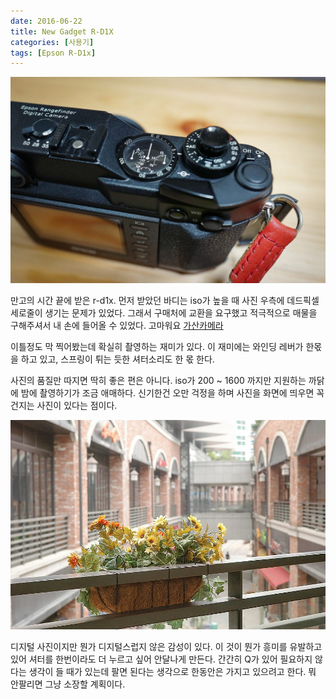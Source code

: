 ```yaml
---
date: 2016-06-22
title: New Gadget R-D1X
categories: [사용기]
tags: [Epson R-D1x]
---
```


![Epson R-D1x](./image-asset.jpeg)

만고의 시간 끝에 받은 r-d1x. 먼저 받았던 바디는 iso가 높을 때 사진 우측에 데드픽셀 세로줄이 생기는 문제가 있었다. 그래서 구매처에 교환을 요구했고 적극적으로 매물을 구해주셔서 내 손에 들어올 수 있었다. 고마워요 [가산카메라](http://www.kasancamera.co.kr)

이틀정도 막 찍어봤는데 확실히 촬영하는 재미가 있다. 이 재미에는 와인딩 레버가 한몫을 하고 있고, 스프링이 튀는 듯한 셔터소리도 한 몫 한다.

사진의 품질만 따지면 딱히 좋은 편은 아니다. iso가 200 ~ 1600 까지만 지원하는 까닭에 밤에 촬영하기가 조금 애매하다. 신기한건 오만 걱정을 하며 사진을 화면에 띄우면 꼭 건지는 사진이 있다는 점이다.

![판교 아브뉴프랑](./image-asset1.jpeg)

디지털 사진이지만 뭔가 디지털스럽지 않은 감성이 있다. 이 것이 뭔가 흥미를 유발하고 있어 셔터를 한번이라도 더 누르고 싶어 안달나게 만든다. 간간히 Q가 있어 필요하지 않다는 생각이 들 때가 있는데 팔면 된다는 생각으로 한동안은 가지고 있으려고 한다. 뭐 안팔리면 그냥 소장할 계획이다.
